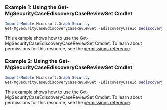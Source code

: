 ### Example 1: Using the Get-MgSecurityCaseEdiscoveryCaseReviewSet Cmdlet
```powershell
Import-Module Microsoft.Graph.Security
Get-MgSecurityCaseEdiscoveryCaseReviewSet -EdiscoveryCaseId $ediscoveryCaseId -EdiscoveryReviewSetId $ediscoveryReviewSetId
```
This example shows how to use the Get-MgSecurityCaseEdiscoveryCaseReviewSet Cmdlet.
To learn about permissions for this resource, see the [permissions reference](/graph/permissions-reference).
### Example 2: Using the Get-MgSecurityCaseEdiscoveryCaseReviewSet Cmdlet
```powershell
Import-Module Microsoft.Graph.Security
Get-MgSecurityCaseEdiscoveryCaseReviewSet -EdiscoveryCaseId $ediscoveryCaseId
```
This example shows how to use the Get-MgSecurityCaseEdiscoveryCaseReviewSet Cmdlet.
To learn about permissions for this resource, see the [permissions reference](/graph/permissions-reference).
